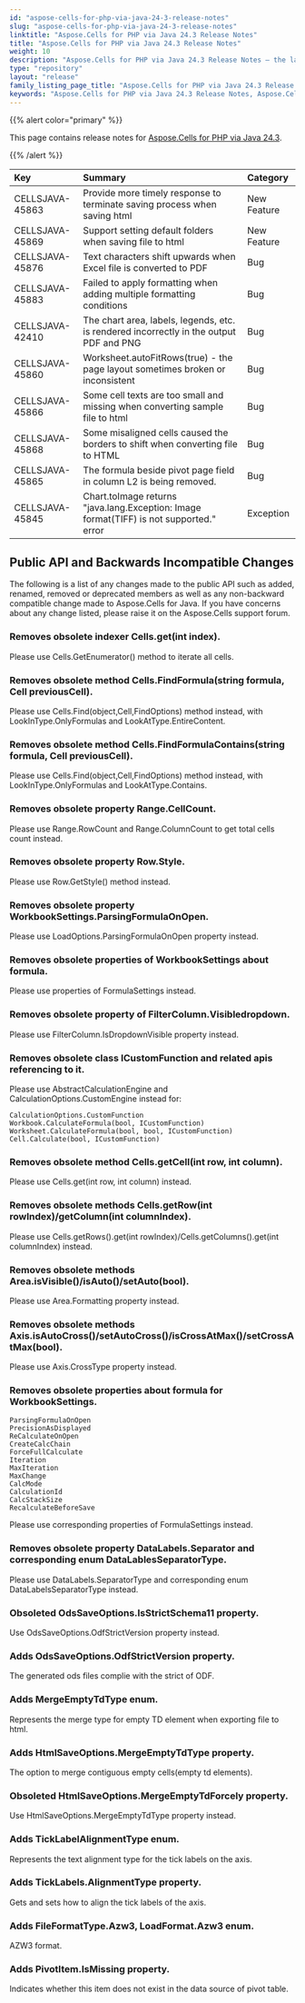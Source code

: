 ```yaml
---
id: "aspose-cells-for-php-via-java-24-3-release-notes"
slug: "aspose-cells-for-php-via-java-24-3-release-notes"
linktitle: "Aspose.Cells for PHP via Java 24.3 Release Notes"
title: "Aspose.Cells for PHP via Java 24.3 Release Notes"
weight: 10
description: "Aspose.Cells for PHP via Java 24.3 Release Notes – the latest enhancements, new features, and fixes."
type: "repository"
layout: "release"
family_listing_page_title: "Aspose.Cells for PHP via Java 24.3 Release Notes"
keywords: "Aspose.Cells for PHP via Java 24.3 Release Notes, Aspose.Cells for PHP via Java 24.3 updates and fixes"
---
```


{{% alert color="primary" %}}

This page contains release notes for [Aspose.Cells for PHP via Java 24.3](https://releases.aspose.com/cells/php/new-releases/aspose.cells-for-php-via-java-24.3/).

{{% /alert %}}

|**Key**|**Summary**|**Category**|
| :- | :- | :- |
|CELLSJAVA-45863|Provide more timely response to terminate saving process when saving html|New Feature
|CELLSJAVA-45869|Support setting default folders when saving file to html|New Feature
|CELLSJAVA-45876|Text characters shift upwards when Excel file is converted to PDF|Bug
|CELLSJAVA-45883|Failed to apply formatting when adding multiple formatting conditions|Bug
|CELLSJAVA-42410|The chart area, labels, legends, etc. is rendered incorrectly in the output PDF and PNG|Bug
|CELLSJAVA-45860|Worksheet.autoFitRows(true) - the page layout sometimes broken or inconsistent|Bug
|CELLSJAVA-45866|Some cell texts are too small and missing when converting sample file to html|Bug
|CELLSJAVA-45868|Some misaligned cells caused the borders to shift when converting file to HTML|Bug
|CELLSJAVA-45865|The formula beside pivot page field in column L2 is being removed.|Bug
|CELLSJAVA-45845|Chart.toImage returns "java.lang.Exception: Image format(TIFF) is not supported." error|Exception

## **Public API and Backwards Incompatible Changes**

The following is a list of any changes made to the public API such as added, renamed, removed or deprecated members as well as any non-backward compatible change made to Aspose.Cells for Java. If you have concerns about any change listed, please raise it on the Aspose.Cells support forum.

### **Removes obsolete indexer Cells.get(int index).**

Please use Cells.GetEnumerator() method to iterate all cells.

### **Removes obsolete method Cells.FindFormula(string formula, Cell previousCell).**

Please use Cells.Find(object,Cell,FindOptions) method instead, with LookInType.OnlyFormulas and LookAtType.EntireContent.

### **Removes obsolete method Cells.FindFormulaContains(string formula, Cell previousCell).**

Please use Cells.Find(object,Cell,FindOptions) method instead, with LookInType.OnlyFormulas and LookAtType.Contains.

### **Removes obsolete property Range.CellCount.**

Please use Range.RowCount and Range.ColumnCount to get total cells count instead.

### **Removes obsolete property Row.Style.**

Please use Row.GetStyle() method instead.

### **Removes obsolete property WorkbookSettings.ParsingFormulaOnOpen.**

Please use LoadOptions.ParsingFormulaOnOpen property instead.

### **Removes obsolete properties of WorkbookSettings about formula.**

Please use properties of FormulaSettings instead.

### **Removes obsolete property of FilterColumn.Visibledropdown.**

Please use FilterColumn.IsDropdownVisible property instead.

### **Removes obsolete class ICustomFunction and related apis referencing to it.**

Please use AbstractCalculationEngine and CalculationOptions.CustomEngine instead for:
```
CalculationOptions.CustomFunction
Workbook.CalculateFormula(bool, ICustomFunction)
Worksheet.CalculateFormula(bool, bool, ICustomFunction)
Cell.Calculate(bool, ICustomFunction)
```

### **Removes obsolete method Cells.getCell(int row, int column).**

Please use Cells.get(int row, int column) instead.

### **Removes obsolete methods Cells.getRow(int rowIndex)/getColumn(int columnIndex).**

Please use Cells.getRows().get(int rowIndex)/Cells.getColumns().get(int columnIndex) instead.

### **Removes obsolete methods Area.isVisible()/isAuto()/setAuto(bool).**

Please use Area.Formatting property instead.

### **Removes obsolete methods Axis.isAutoCross()/setAutoCross()/isCrossAtMax()/setCrossAtMax(bool).**

Please use Axis.CrossType property instead.

### **Removes obsolete properties about formula for WorkbookSettings.**

```
ParsingFormulaOnOpen
PrecisionAsDisplayed
ReCalculateOnOpen
CreateCalcChain
ForceFullCalculate
Iteration
MaxIteration
MaxChange
CalcMode
CalculationId
CalcStackSize
RecalculateBeforeSave
```
Please use corresponding properties of FormulaSettings instead.

### **Removes obsolete property DataLabels.Separator and corresponding enum DataLablesSeparatorType.**

Please use DataLabels.SeparatorType and corresponding enum DataLabelsSeparatorType instead.

### **Obsoleted OdsSaveOptions.IsStrictSchema11 property.**

Use OdsSaveOptions.OdfStrictVersion property instead. 

### **Adds OdsSaveOptions.OdfStrictVersion property.**

The generated ods files complie with the strict of ODF.

### **Adds MergeEmptyTdType enum.**

Represents the merge type for empty TD element when exporting file to html.

### **Adds HtmlSaveOptions.MergeEmptyTdType property.**

The option to merge contiguous empty cells(empty td elements).

### **Obsoleted HtmlSaveOptions.MergeEmptyTdForcely property.**

Use HtmlSaveOptions.MergeEmptyTdType property instead. 

### **Adds TickLabelAlignmentType enum.**

Represents the text alignment type for the tick labels on the axis.

### **Adds TickLabels.AlignmentType property.**

Gets and sets how to align the tick labels of the axis. 

### **Adds FileFormatType.Azw3, LoadFormat.Azw3 enum.**

AZW3 format.

### **Adds PivotItem.IsMissing property.**

Indicates whether this item does not exist in the data source of pivot table.
